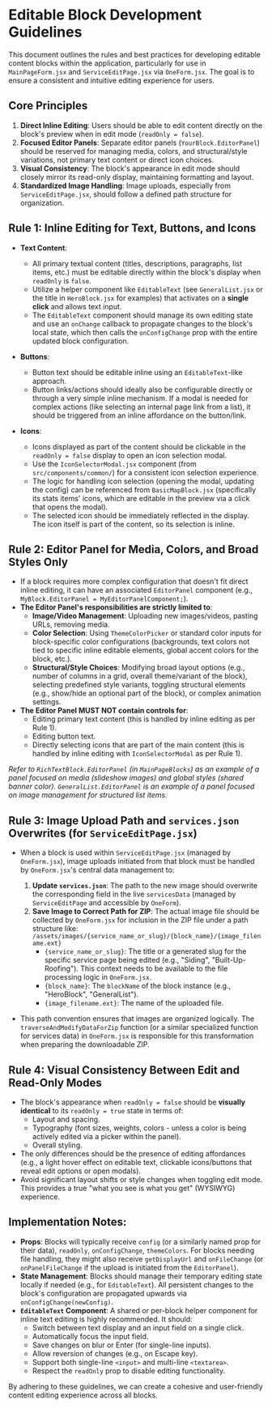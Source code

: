 # Editable Block Development Guidelines

This document outlines the rules and best practices for developing editable content blocks within the application, particularly for use in `MainPageForm.jsx` and `ServiceEditPage.jsx` via `OneForm.jsx`. The goal is to ensure a consistent and intuitive editing experience for users.

## Core Principles

1.  **Direct Inline Editing**: Users should be able to edit content directly on the block's preview when in edit mode (`readOnly = false`).
2.  **Focused Editor Panels**: Separate editor panels (`YourBlock.EditorPanel`) should be reserved for managing media, colors, and structural/style variations, not primary text content or direct icon choices.
3.  **Visual Consistency**: The block's appearance in edit mode should closely mirror its read-only display, maintaining formatting and layout.
4.  **Standardized Image Handling**: Image uploads, especially from `ServiceEditPage.jsx`, should follow a defined path structure for organization.

## Rule 1: Inline Editing for Text, Buttons, and Icons

*   **Text Content**:
    *   All primary textual content (titles, descriptions, paragraphs, list items, etc.) must be editable directly within the block's display when `readOnly` is `false`.
    *   Utilize a helper component like `EditableText` (see `GeneralList.jsx` or the title in `HeroBlock.jsx` for examples) that activates on a **single click** and allows text input.
    *   The `EditableText` component should manage its own editing state and use an `onChange` callback to propagate changes to the block's local state, which then calls the `onConfigChange` prop with the entire updated block configuration.

*   **Buttons**:
    *   Button text should be editable inline using an `EditableText`-like approach.
    *   Button links/actions should ideally also be configurable directly or through a very simple inline mechanism. If a modal is needed for complex actions (like selecting an internal page link from a list), it should be triggered from an inline affordance on the button/link.

*   **Icons**:
    *   Icons displayed as part of the content should be clickable in the `readOnly = false` display to open an icon selection modal.
    *   Use the `IconSelectorModal.jsx` component (from `src/components/common/`) for a consistent icon selection experience.
    *   The logic for handling icon selection (opening the modal, updating the config) can be referenced from `BasicMapBlock.jsx` (specifically its stats items' icons, which are editable in the preview via a click that opens the modal).
    *   The selected icon should be immediately reflected in the display. The icon itself is part of the content, so its selection is inline.

## Rule 2: Editor Panel for Media, Colors, and Broad Styles Only

*   If a block requires more complex configuration that doesn't fit direct inline editing, it can have an associated `EditorPanel` component (e.g., `MyBlock.EditorPanel = MyEditorPanelComponent;`).
*   **The Editor Panel's responsibilities are strictly limited to**:
    *   **Image/Video Management**: Uploading new images/videos, pasting URLs, removing media.
    *   **Color Selection**: Using `ThemeColorPicker` or standard color inputs for block-specific color configurations (backgrounds, text colors not tied to specific inline editable elements, global accent colors for the block, etc.).
    *   **Structural/Style Choices**: Modifying broad layout options (e.g., number of columns in a grid, overall theme/variant of the block), selecting predefined style variants, toggling structural elements (e.g., show/hide an optional part of the block), or complex animation settings.
*   **The Editor Panel MUST NOT contain controls for**:
    *   Editing primary text content (this is handled by inline editing as per Rule 1).
    *   Editing button text.
    *   Directly selecting icons that are part of the main content (this is handled by inline editing with `IconSelectorModal` as per Rule 1).

*Refer to `RichTextBlock.EditorPanel` (in `MainPageBlocks`) as an example of a panel focused on media (slideshow images) and global styles (shared banner color). `GeneralList.EditorPanel` is an example of a panel focused on image management for structured list items.*

## Rule 3: Image Upload Path and `services.json` Overwrites (for `ServiceEditPage.jsx`)

*   When a block is used within `ServiceEditPage.jsx` (managed by `OneForm.jsx`), image uploads initiated from that block must be handled by `OneForm.jsx`'s central data management to:
    1.  **Update `services.json`**: The path to the new image should overwrite the corresponding field in the live `servicesData` (managed by `ServiceEditPage` and accessible by `OneForm`).
    2.  **Save Image to Correct Path for ZIP**: The actual image file should be collected by `OneForm.jsx` for inclusion in the ZIP file under a path structure like:
        `/assets/images/{service_name_or_slug}/{block_name}/{image_filename.ext}`
        *   `{service_name_or_slug}`: The title or a generated slug for the specific service page being edited (e.g., "Siding", "Built-Up-Roofing"). This context needs to be available to the file processing logic in `OneForm.jsx`.
        *   `{block_name}`: The `blockName` of the block instance (e.g., "HeroBlock", "GeneralList").
        *   `{image_filename.ext}`: The name of the uploaded file.

*   This path convention ensures that images are organized logically. The `traverseAndModifyDataForZip` function (or a similar specialized function for services data) in `OneForm.jsx` is responsible for this transformation when preparing the downloadable ZIP.

## Rule 4: Visual Consistency Between Edit and Read-Only Modes

*   The block's appearance when `readOnly = false` should be **visually identical** to its `readOnly = true` state in terms of:
    *   Layout and spacing.
    *   Typography (font sizes, weights, colors - unless a color is being actively edited via a picker within the panel).
    *   Overall styling.
*   The only differences should be the presence of editing affordances (e.g., a light hover effect on editable text, clickable icons/buttons that reveal edit options or open modals).
*   Avoid significant layout shifts or style changes when toggling edit mode. This provides a true "what you see is what you get" (WYSIWYG) experience.

## Implementation Notes:

*   **Props**: Blocks will typically receive `config` (or a similarly named prop for their data), `readOnly`, `onConfigChange`, `themeColors`. For blocks needing file handling, they might also receive `getDisplayUrl` and `onFileChange` (or `onPanelFileChange` if the upload is initiated from the `EditorPanel`).
*   **State Management**: Blocks should manage their temporary editing state locally if needed (e.g., for `EditableText`). All persistent changes to the block's configuration are propagated upwards via `onConfigChange(newConfig)`.
*   **`EditableText` Component**: A shared or per-block helper component for inline text editing is highly recommended. It should:
    *   Switch between text display and an input field on a single click.
    *   Automatically focus the input field.
    *   Save changes on blur or Enter (for single-line inputs).
    *   Allow reversion of changes (e.g., on Escape key).
    *   Support both single-line `<input>` and multi-line `<textarea>`.
    *   Respect the `readOnly` prop to disable editing functionality.

By adhering to these guidelines, we can create a cohesive and user-friendly content editing experience across all blocks. 